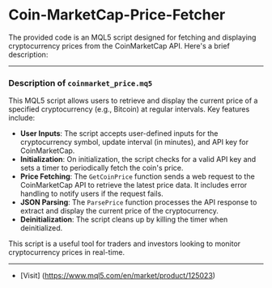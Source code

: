 # Coin-MarketCap-Price-Fetcher
The provided code is an MQL5 script designed for fetching and displaying cryptocurrency prices from the CoinMarketCap API. Here's a brief description:

---

### Description of `coinmarket_price.mq5`

This MQL5 script allows users to retrieve and display the current price of a specified cryptocurrency (e.g., Bitcoin) at regular intervals. Key features include:

- **User Inputs**: The script accepts user-defined inputs for the cryptocurrency symbol, update interval (in minutes), and API key for CoinMarketCap.
- **Initialization**: On initialization, the script checks for a valid API key and sets a timer to periodically fetch the coin's price.
- **Price Fetching**: The `GetCoinPrice` function sends a web request to the CoinMarketCap API to retrieve the latest price data. It includes error handling to notify users if the request fails.
- **JSON Parsing**: The `ParsePrice` function processes the API response to extract and display the current price of the cryptocurrency.
- **Deinitialization**: The script cleans up by killing the timer when deinitialized.

This script is a useful tool for traders and investors looking to monitor cryptocurrency prices in real-time.

--- 
- [Visit] (https://www.mql5.com/en/market/product/125023)
